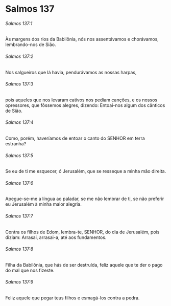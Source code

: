# Salmos 137

###### Salmos 137:1

Às margens dos rios da Babilônia, nós nos assentávamos e chorávamos, lembrando-nos de Sião.

###### Salmos 137:2

Nos salgueiros que lá havia, pendurávamos as nossas harpas,

###### Salmos 137:3

pois aqueles que nos levaram cativos nos pediam canções, e os nossos opressores, que fôssemos alegres, dizendo: Entoai-nos algum dos cânticos de Sião.

###### Salmos 137:4

Como, porém, haveríamos de entoar o canto do SENHOR em terra estranha?

###### Salmos 137:5

Se eu de ti me esquecer, ó Jerusalém, que se resseque a minha mão direita.

###### Salmos 137:6

Apegue-se-me a língua ao paladar, se me não lembrar de ti, se não preferir eu Jerusalém à minha maior alegria.

###### Salmos 137:7

Contra os filhos de Edom, lembra-te, SENHOR, do dia de Jerusalém, pois diziam: Arrasai, arrasai-a, até aos fundamentos.

###### Salmos 137:8

Filha da Babilônia, que hás de ser destruída, feliz aquele que te der o pago do mal que nos fizeste.

###### Salmos 137:9

Feliz aquele que pegar teus filhos e esmagá-los contra a pedra.

